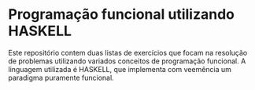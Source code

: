 # Programação funcional utilizando HASKELL

Este repositório contem duas listas de exercícios que focam na resolução de problemas utilizando variados conceitos de programação funcional. A linguagem utilizada é HASKELL, que implementa com veemência um paradigma puramente funcional.
